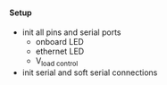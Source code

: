 #### Setup
- init all pins and serial ports
	- onboard LED
	- ethernet LED
	- V<sub>load</load> control
- init serial and soft serial connections

## 